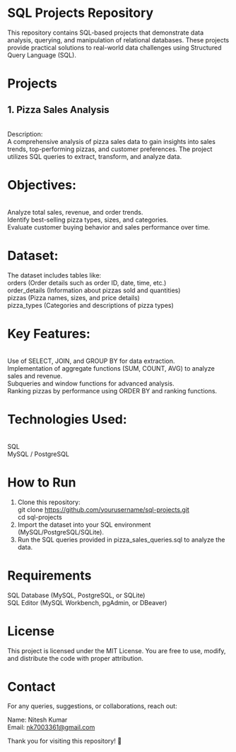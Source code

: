 # SQL Projects Repository
This repository contains SQL-based projects that demonstrate data analysis, querying, and manipulation of relational databases. These projects provide practical solutions to real-world data challenges using Structured Query Language (SQL).

# Projects
## 1. Pizza Sales Analysis
<br>
Description:
<br>
A comprehensive analysis of pizza sales data to gain insights into sales trends, top-performing pizzas, and customer preferences. The project utilizes SQL queries to extract, transform, and analyze data.
<br>

# Objectives:
<br>
Analyze total sales, revenue, and order trends.<br>
Identify best-selling pizza types, sizes, and categories.<br>
Evaluate customer buying behavior and sales performance over time.<br>

# Dataset:<br>
The dataset includes tables like:<br>
orders (Order details such as order ID, date, time, etc.)<br>
order_details (Information about pizzas sold and quantities)<br>
pizzas (Pizza names, sizes, and price details)<br>
pizza_types (Categories and descriptions of pizza types)<br>

# Key Features:
<br>
Use of SELECT, JOIN, and GROUP BY for data extraction.<br>
Implementation of aggregate functions (SUM, COUNT, AVG) to analyze sales and revenue.<br>
Subqueries and window functions for advanced analysis.<br>
Ranking pizzas by performance using ORDER BY and ranking functions.<br>

# Technologies Used:
<br>
SQL <br>
MySQL / PostgreSQL <br>

# How to Run
1. Clone this repository:<br>
git clone https://github.com/yourusername/sql-projects.git<br>
cd sql-projects<br>
2. Import the dataset into your SQL environment (MySQL/PostgreSQL/SQLite).<br>
3. Run the SQL queries provided in pizza_sales_queries.sql to analyze the data.<br>

# Requirements
SQL Database (MySQL, PostgreSQL, or SQLite)<br>
SQL Editor (MySQL Workbench, pgAdmin, or DBeaver)<br>

# License
This project is licensed under the MIT License. You are free to use, modify, and distribute the code with proper attribution.

# Contact
For any queries, suggestions, or collaborations, reach out:

Name: Nitesh Kumar <br>
Email: nk7003361@gmail.com <br>

Thank you for visiting this repository! 🚀














